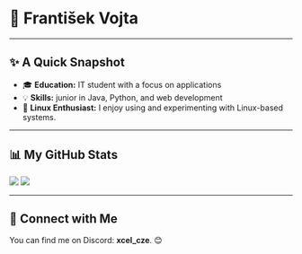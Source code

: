 # 👋 František Vojta

---

## ✨ A Quick Snapshot

- 🎓 **Education:** IT student with a focus on applications
- 💡 **Skills:** junior in Java, Python, and web development
- 🐧 **Linux Enthusiast:** I enjoy using and experimenting with Linux-based systems.

---

## 📊 My GitHub Stats

<img src="https://github-readme-stats.vercel.app/api/top-langs/?username=frantisek-vojta&langs_count=4&layout=compact&theme=dark&%22%20alt=%22Top%20Languages" />
<img src="https://github-readme-activity-graph.vercel.app/graph?username=frantisek-vojta)](https://github.com/frantisek-vojta/github-readme-activity-graph" />


---

## 🤝 Connect with Me

You can find me on Discord: **xcel_cze**. 😊
